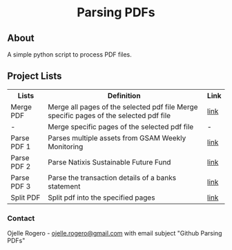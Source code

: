 <!-- PROJECT LOGO -->
<br />
<div align="center">
<h1 align="center">Parsing PDFs</h1>
</div>

<h2>About</h2>
<p>A simple python script to process PDF files.</p>


<h2>Project Lists</h2>

<table>
<tr>
   <th>Lists</th>
   <th>Definition</th>
   <th>Link</th>
</tr>
<tr>
   <td>Merge PDF</td>
   <td>Merge all pages of the selected pdf file
       Merge specific pages of the selected pdf file</td>
   <td><a class="externalLink" href="https://github.com/ojudz08/parse_pdf-projects/tree/main/mergePDFs">link</a></td>
</tr>
<tr>
   <td>-</td>
   <td>Merge specific pages of the selected pdf file</td>
   <td>-</td>
</tr>
<tr>
   <td>Parse PDF 1</td>
   <td>Parses multiple assets from GSAM Weekly Monitoring</td>
   <td><a class="externalLink" href="https://github.com/ojudz08/parse_pdf-projects/tree/main/parsePDFs01">link</a></td>
</tr>
<tr>
   <td>Parse PDF 2</td>
   <td>Parse Natixis Sustainable Future Fund</td>
   <td><a class="externalLink" href="https://github.com/ojudz08/parse_pdf-projects/tree/main/parsePDFs02">link</a></td>
</tr>
<tr>
   <td>Parse PDF 3</td>
   <td>Parse the transaction details of a banks statement</td>
   <td><a class="externalLink" href="https://github.com/ojudz08/parse_pdf-projects/tree/main/parsePDFs03">link</a></td>
</tr>
<tr>
   <td>Split PDF</td>
   <td>Split pdf into the specified pages</td>
   <td><a class="externalLink" href="https://github.com/ojudz08/parse_pdf-projects/tree/main/splitPDFs">link</a></td>
</tr>
</table>



<!-- CONTACT -->
### Contact

Ojelle Rogero - ojelle.rogero@gmail.com with email subject "Github Parsing PDFs"

